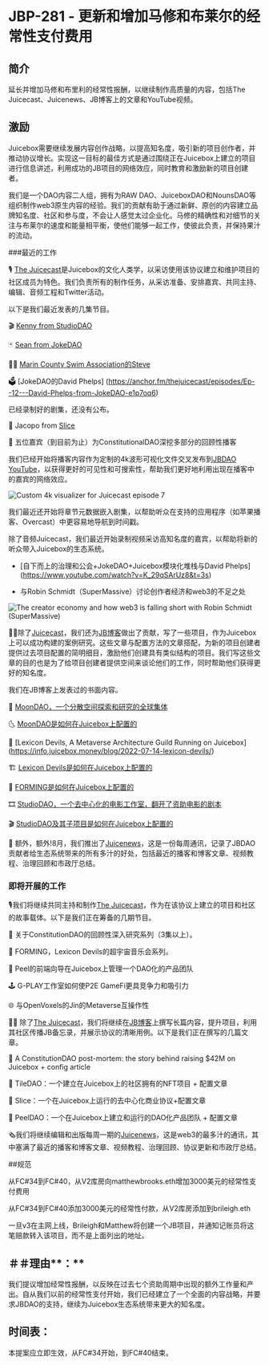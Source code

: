 # JBP-281 - 更新和增加马修和布莱尔的经常性支付费用
## 简介

延长并增加马修和布里利的经常性报酬，以继续制作高质量的内容，包括The Juicecast、Juicenews、JB博客上的文章和YouTube视频。

## 激励

Juicebox需要继续发展内容创作战略，以提高知名度，吸引新的项目创作者，并推动协议增长。实现这一目标的最佳方式是通过围绕正在Juicebox上建立的项目进行信息讲述，利用成功的JB项目的网络效应，同时教育和激励新的项目创建者。

我们是一个DAO内容二人组，拥有为RAW DAO、JuiceboxDAO和NounsDAO等组织制作web3原生内容的经验。我们的贡献有助于通过新鲜、原创的内容建立品牌知名度、社区和参与度，不会让人感觉太过企业化。马修的精确性和对细节的关注与布莱尔的速度和能量相平衡，使他们能够一起工作，使彼此负责，并保持果汁的流动。

###最近的工作

🎙 [The Juicecast](https://anchor.fm/thejuicecast)是Juicebox的文化人类学，以采访使用该协议建立和维护项目的社区成员为特色。我们负责所有的制作任务，从采访准备、安排嘉宾、共同主持、编辑、音频工程和Twitter活动。

以下是我们最近发表的几集节目。

🎬 [Kenny from StudioDAO](https://anchor.fm/thejuicecast/episodes/Ep--9---Kenny-from-StudioDAO-e1mhmv7)

🃏 [Sean from JokeDAO](https://anchor.fm/thejuicecast/episodes/Ep--12---David-Phelps-from-JokeDAO-e1p7oq6)

🤽🏾 [Marin County Swim Association的Steve](https://anchor.fm/thejuicecast/episodes/Ep--11---Steve-from-Marin-County-Swim-Association-e1oet1l/a-a8n8de1)

🗳️ [JokeDAO的David Phelps] (https://anchor.fm/thejuicecast/episodes/Ep--12---David-Phelps-from-JokeDAO-e1p7oq6)

已经录制好的剧集，还没有公布。

🍰 Jacopo from [Slice](https://slice.so/)

📜 五位嘉宾（到目前为止）为ConstitutionalDAO深挖多部分的回顾性播客

我们已经开始将播客内容作为定制的4k波形可视化文件交叉发布到[JBDAO YouTube](https://www.youtube.com/c/JuiceboxDAO)，以获得更好的可见性和可搜索性，帮助我们更好地利用出现在播客中的嘉宾的网络效应。

![Custom 4k visualizer for Juicecast episode 7](https://s3.us-west-2.amazonaws.com/secure.notion-static.com/070de5e7-993c-4b2e-9339-aae7591075d9/MoonDAOVisualizer.gif?X-Amz-Algorithm=AWS4-HMAC-SHA256&X-Amz-Content-Sha256=UNSIGNED-PAYLOAD&X-Amz-Credential=AKIAT73L2G45EIPT3X45%2F20221025%2Fus-west-2%2Fs3%2Faws4_request&X-Amz-Date=20221025T005427Z&X-Amz-Expires=3600&X-Amz-Signature=0348e1fbbf22f085ca274865d941351b345792e1222e1f21149c3afa037c815f&X-Amz-SignedHeaders=host&x-id=GetObject)

我们最近还开始将章节元数据嵌入剧集，以帮助听众在支持的应用程序（如苹果播客、Overcast）中更容易地导航到时间戳。

除了音频Juicecast，我们最近开始录制视频采访高知名度的嘉宾，以帮助将新的听众带入Juicebox的生态系统。

- [自下而上的治理和公会+JokeDAO+Juicebox模块化堆栈与David Phelps] (https://www.youtube.com/watch?v=K_29qSArUz8&t=3s)

- 与Robin Schmidt（SuperMassive）讨论创作者经济和web3的不足之处

![The creator economy and how web3 is falling short with Robin Schmidt (SuperMassive)](https://s3.us-west-2.amazonaws.com/secure.notion-static.com/5d41c3a1-24f2-4970-a3a2-41cbb4c665ba/SuperMassive-still.png?X-Amz-Algorithm=AWS4-HMAC-SHA256&X-Amz-Content-Sha256=UNSIGNED-PAYLOAD&X-Amz-Credential=AKIAT73L2G45EIPT3X45%2F20221025%2Fus-west-2%2Fs3%2Faws4_request&X-Amz-Date=20221025T005427Z&X-Amz-Expires=3600&X-Amz-Signature=909cc77ee2e67a39493d396c9687437b7505ef039e5961d0d1be67da876ad7aa&X-Amz-SignedHeaders=host&x-id=GetObject)

✍🏻除了[Juicecast](https://anchor.fm/thejuicecast)，我们还为[JB博客](https://info.juicebox.money/blog)做出了贡献，写了一些项目，作为Juicebox上可以成功构建的案例研究。这些文章与配置方法的文章搭配，为新的项目创建者提供过去项目配置的简明细目，激励他们创建具有类似结构的项目。我们写这些文章的目的也是为了给项目创建者提供空间来谈论他们的工作，同时帮助他们获得更好的知名度。

我们在JB博客上发表过的书面内容。

🚀 [MoonDAO，一个分散空间探索和研究的全球集体](https://info.juicebox.money/blog/2022-10-11-moondao)

🌜 [MoonDAO是如何在Juicebox上配置的](https://info.juicebox.money/blog/2022-10-18-moondao-config)

🧊 [Lexicon Devils, A Metaverse Architecture Guild Running on Juicebox] (https://info.juicebox.money/blog/2022-07-14-lexicon-devils/)

🏗 [Lexicon Devils是如何在Juicebox上配置的](https://info.juicebox.money/blog/2022-09-27-lexicon-devils-config)

🎸 [FORMING是如何在Juicebox上配置的](https://info.juicebox.money/blog/2022-10-04-forming-config)

🎞 [StudioDAO，一个去中心化的电影工作室，翻开了资助电影的剧本](https://info.juicebox.money/blog/2022-09-07-studiodao)

🎬 [StudioDAO及其子项目是如何在Juicebox上配置的](https://info.juicebox.money/blog/2022-09-20-studiodao-config)

📰 额外，额外!8月，我们推出了[Juicenews](https://juicenews.beehiiv.com/)，这是一份每周通讯，记录了JBDAO贡献者给生态系统带来的所有多汁的好处，包括最近的播客和博客文章、视频教程、治理回顾和市政厅总结。

### 即将开展的工作

🎙️我们将继续共同主持和制作[The Juicecast](https://anchor.fm/thejuicecast)，作为在该协议上建立的项目和社区的故事载体。以下是我们正在筹备的几期节目。

📜 关于ConstitutionDAO的回顾性深入研究系列（3集以上）。

🎸 FORMING，Lexicon Devils的超宇宙音乐会系列。

🍊 Peel的前端向导在Juicebox上管理一个DAO化的产品团队

🕹 G-PLAY工作室如何使P2E GameFi更具竞争力和吸引力

🌐 与OpenVoxels的Jin的Metaverse互操作性

✍🏻 除了[The Juicecast](https://anchor.fm/thejuicecast)，我们将继续在[JB博客](https://info.juicebox.money/blog)上撰写长篇内容，提升项目，利用其社区传播JB备忘录，并展示协议的清晰用例。以下是我们正在撰写的几篇文章。

📜 A ConstitutionDAO post-mortem: the story behind raising $42M on Juicebox + config article

🎨 TileDAO：一个建立在Juicebox上的社区拥有的NFT项目 + 配置文章

🍰 Slice：一个在Juicebox上运行的去中心化商业协议+配置文章

🍊 PeelDAO：一个在Juicebox上建立和运行的DAO化产品团队 + 配置文章

🗞️我们将继续编辑和出版每周一期的[Juicenews](https://juicenews.beehiiv.com/)，这是web3的最多汁的通讯，其中塞满了最近的播客和博客文章、视频教程、治理回顾、协议更新和市政厅总结。

##规范

从FC#34到FC#40，从V2库房向matthewbrooks.eth增加3000美元的经常性支付费用

从FC#34到FC#40添加3000美元的经常性付款，从V2库房添加到brileigh.eth

一旦v3在主网上线，Brileigh和Matthew将创建一个JB项目，并通知记账员将这笔赔款转入该项目，而不是上面列出的地址。

## ＃＃理由**：**

我们提议增加经常性报酬，以反映在过去七个资助周期中出现的额外工作量和产出。自从我们以前的经常性支付开始，我们已经建立了一个全面的内容战略，并要求JBDAO的支持，继续为Juicebox生态系统带来更大的知名度。

## **时间表：**

本提案应立即生效，从FC#34开始，到FC#40结束。

